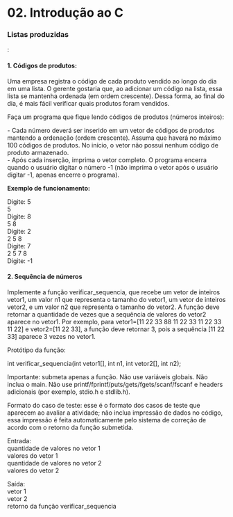 <h1>02. Introdução ao C</h1>
<h3>Listas produzidas</h3>:

<h4>1. Códigos de produtos:</h4>
Uma empresa registra o código de cada produto vendido ao longo do dia em uma lista. O gerente gostaria que, ao adicionar um código na lista, essa lista se mantenha ordenada (em ordem crescente). Dessa forma, ao final do dia, é mais fácil verificar quais produtos foram vendidos.
<p>
Faça um programa que fique lendo códigos de produtos (números inteiros):
<p>
- Cada número deverá ser inserido em um vetor de códigos de produtos mantendo a ordenação (ordem crescente). Assuma que haverá no máximo 100 códigos de produtos. No início, o vetor não possui nenhum código de produto armazenado.<br>
- Após cada inserção, imprima o vetor completo. O programa encerra quando o usuário digitar o número -1 (não imprima o vetor após o usuário digitar -1, apenas encerre o programa).
<p>
<b>Exemplo de funcionamento:</b>
<p>
Digite: 5<br>
5<br>
Digite: 8<br>
5 8<br>
Digite: 2<br>
2 5 8<br>
Digite: 7<br>
2 5 7 8<br>
Digite: -1
  
  
<h4>2. Sequência de números</h4>  
Implemente a função verificar_sequencia, que recebe um vetor de inteiros vetor1, um valor n1 que representa o tamanho do vetor1, um vetor de inteiros vetor2, e um valor n2 que representa o tamanho do vetor2. A função deve retornar a quantidade de vezes que a sequência de valores do vetor2 aparece no vetor1. Por exemplo, para vetor1=[11 22 33 88 11 22 33 11 22 33 11 22] e vetor2=[11 22 33], a função deve retornar 3, pois a sequência [11 22 33] aparece 3 vezes no vetor1.
<p>
Protótipo da função:
<p>
int verificar_sequencia(int vetor1[], int n1, int vetor2[], int n2);
<p>
Importante: submeta apenas a função. Não use variáveis globais. Não inclua o main. Não use printf/fprintf/puts/gets/fgets/scanf/fscanf e headers adicionais (por exemplo, stdio.h e stdlib.h).
<p>
Formato do caso de teste: esse é o formato dos casos de teste que aparecem ao avaliar a atividade; não inclua impressão de dados no código, essa impressão é feita automaticamente pelo sistema de correção de acordo com o retorno da função submetida.
<p>
Entrada:<br>
quantidade de valores no vetor 1<br>
valores do vetor 1<br>
quantidade de valores no vetor 2<br>
valores do vetor 2
<p>
Saída:<br>
vetor 1<br>
vetor 2<br>
retorno da função verificar_sequencia  

  
  
